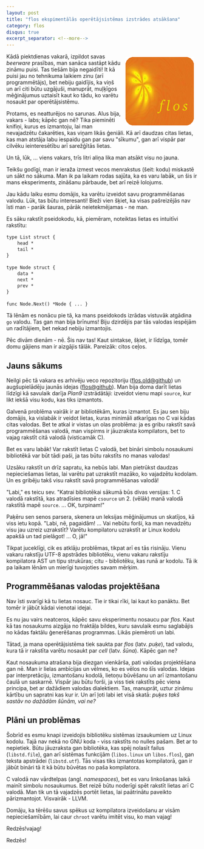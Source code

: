 ```yaml
---
layout: post
title: "flos ekspimentālās operētājsistēmas izstrādes atsākšana"
category: flos
disqus: true
excerpt_separator: <!--more-->
---
```

<img align="right" src="https://raw.githubusercontent.com/arseniuss/flos/master/docs/logo.png" style="margin: 10px"> 

Kādā piektdienas vakarā, izpildot savas _beerware_ prasības, man sanāca sastāpt kādu zināmu puisi. Tas tiešām bija negaidīti! It kā puisi jau no tehnikuma laikiem zinu (arī programmētājs), bet nebiju gaidījis, ka viņš un arī citi būtu uzgājuši, manuprāt, muļķīgos mēģinājumus uztaisīt kaut ko tādu, ko varētu nosaukt par operētājsistēmu.

Protams, es neatturējos no sarunas. Alus bija, vakars - labs; kāpēc gan nē? Tika pieminēti knifiņi, kurus es izmantoju, lai man nevajadzētu čakarēties, kas viņam likās ģeniāli. Kā arī daudzas citas lietas, kas man atstāja labu iespaidu gan par savu "sīkumu", gan arī vispār par cilvēku ieinteresētību arī sarežģītās lietas.
<!--more-->

Un tā, lūk, ... viens vakars, trīs litri aliņa lika man atsākt visu no jauna.

Teikšu godīgi, man ir ieraža izmest vecos menrakstus (šeit: kodu) miskastē un sākt no sākuma. Man ik pa laikam rodas sajūta, ka es varu labāk, un šis ir mans eksperiments, zināšanu pārbaude, bet arī reizē lolojums. 

Jau kādu laiku esmu domājis, ka varētu izveidot savu programmēšanas valodu. Lūk, tas būtu interesanti! Bieži vien šķiet, ka visas pašreizējās nav īsti man - parāk šauras, pārāk neietekmējamas - ne man.

Es sāku rakstīt pseidokodu, kā, piemēram, noteiktas lietas es intuitīvi rakstītu:

    type List struct {
        head *
        tail *
    }

    type Node struct {
        data *
        next *
        prev *
    }
    
    func Node.Next() *Node { ... } 

Tā lēnām es nonācu pie tā, ka mans pseidokods izrādas vistuvāk atgādina `go` valodu. Tas gan man bija brīnums! Biju dzirdējis par tās valodas iespējām un radītājiem, bet nekad nebiju izmantojis. 

Pēc divām dienām - nē. Šis nav tas! Kaut sintakse, šķiet, ir līdzīga, tomēr domu gājiens man ir aizgājis tālāk. Pareizāk: citos ceļos.

## Jauns sākums

Neilgi pēc tā vakara es arhivēju veco repozitoriju ([flos.old@github](https://github.com/arseniuss/flos.old)) un augšupielādēju jaunās idejas ([flos@github](https://github.com/arseniuss/flos)). Man bija doma darīt lietas līdzīgi kā savulaik darīja _Plan9_ izstrādātāji: izveidot vienu mapi `source`, kur likt iekšā visu kodu, kas tiks izmantots.

Galvenā problēma vairāk ir ar bibliotēkām, kuras izmantot. Es jau sen biju domājis, ka vislabāk ir veidot lietas, kuras minimāli atkarīgas no C vai kādas citas valodas. Bet te atkal ir vistas un olas problēma: ja es gribu rakstīt savā programmēšanas valodā, man vispirms ir jāuzraksta kompilators, bet to vajag rakstīt citā valodā (visticamāk C).

Bet es varu labāk! Var rakstīt lietas C valodā, bet bināri simbolu nosaukumi bibliotēkā var būt tādi paši, ja tas būtu rakstīts no manas valodas!

Uzsāku rakstīt un drīz sapratu, ka nebūs labi. Man pietrūkst daudzas nepieciešamas lietas, lai varētu pat uzrakstīt mazāko, ko vajadzētu kodolam. Un es gribēju takš visu rakstīt savā programmēšanas valodā!

"Labi," es teicu sev. "Katrai bibliotēkai sākumā būs divas versijas: 1. C valodā rakstītā, kas atradīsies mapē `csource` un 2. (vēlāk) manā valodā rakstītā mapē `source`. ... OK, turpinam!"

Paķēru sen senos parsera, skenera un leksijas mēģinājumus un skatījos, kā viss ietu kopā. "Labi, nē, pagaidām! ... Vai nebūtu forši, ka man nevadzētu visu jau uzreiz uzrakstīt? Varētu kompilatoru uzrakstīt ar Linux kodolu apakšā un tad pielāgot! ... O, jā!"

Tikpat juceklīgi, cik es atklāju problēmas, tikpat arī es tās risināju. Vienu vakaru rakstīju UTF-8 apstrādes bibliotēku, vienu vakaru rakstīju kompilatora AST un tipu strukūras; citu - bibliotēku, kas runā ar kodolu. Tā ik pa laikam lēnām un mierīgi tuvojoties savam mērķim.

## Programmēšanas valodas projektēšana

Nav īsti svarīgi kā tu lietas nosauc. Tie ir tikai rīki, lai kaut ko panāktu. Bet tomēr ir jābūt kādai vienotai idejai. 

Es nu jau vairs neatceros, kāpēc savu eksperimentu nosaucu par _flos_. Kaut kā tas nosaukums aizgāja no fraktāļa bildes, kuru savulaik esmu saglabājis no kādas faktālu ģenerēšanas programmas. Likās piemēroti un labi.

Tātad, ja mana operētājsistēma tiek saukta par _flos_ (latv. _puķe_), tad valodu, kura tā ir rakstīta varētu nosaukt par _cell_ (latv. _šūna_). Kāpēc gan ne?

Kaut nosaukuma atrašana bija diezgan vienkārša, pati valodas projektēšana gan nē. Man ir lielas ambīcijas un vēlmes, ko es vēlos no šīs valodas. Idejas par interpretāciju, izmantošanu kodolā, lietoņu būvēšanu un arī izmantošanu čaulā un saskarnē. Vispār jau būtu forši, ja viss tiek rakstīts pēc viena principa, bet ar dažādiem valodas dialektiem. Tas, manuprāt, uztur zināmu kārtību un sapratni kas kur ir.
Un arī ļoti labi iet visā skatā: _puķes takš sastāv no dažādām šūnām, vai ne?_

## Plāni un problēmas

Šobrīd es esmu knapi izveidojis bibliotēku sistēmas izsaukumiem uz Linux kodolu. Tajā nav nekā no GNU koda - viss rakstīts no nulles pašam. Bet ar to nepietiek. Būtu jāuzraksta gan bibliotēka, kas spēj nolasīt failus (`libstd.file`), gan arī sistēmas funkcijām (`libos.linux` un `libos.flos`), gan teksta apstrādei (`libstd.utf`). Tās visas tiks izmantotas kompilatorā, gan ir jābūt bināri tā it kā būtu būvētas no paša kompilatora. 

C valodā nav vārdtelpas (angl. _namespaces_), bet es varu linkošanas laikā mainīt simbolu nosaukumus. Bet reizē būtu noderīgi spēt rakstīt lietas arī C valodā. Man tik un tā vajadzēs portēt lietas, lai paātrinātu paveikto pārizmantojot. Visvairāk - LLVM.

Domāju, ka tērēšu savus spēkus uz kompilatora izveidošanu ar visām nepieciešamībām, lai caur `chroot` varētu imitēt visu, ko man vajag!

Redzēs!vajag!

Redzēs!